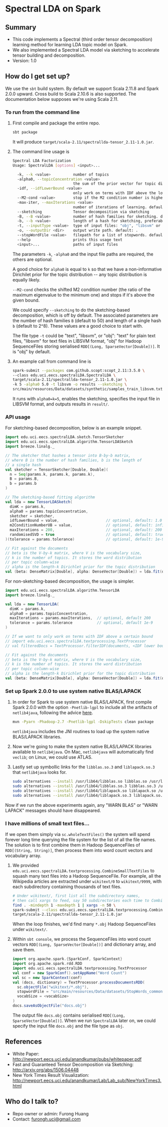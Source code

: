 # Spectral LDA on Spark

## Summary 
* This code implements a Spectral (third order tensor decomposition) learning method for learning LDA topic model on Spark.
* We also implemented a Spectral LDA model via sketching to accelerate tensor building and decomposition.
* Version: 1.0

## How do I get set up?
We use the `sbt` build system. By default we support Scala 2.11.8 and Spark 2.0.0 upward. Cross build to Scala 2.10.6 is also supported. The documentation below supposes we're using Scala 2.11.

### To run from the command line
1. First compile and package the entire repo.

    ```bash
    sbt package
    ```
    
    It will produce `target/scala-2.11/spectrallda-tensor_2.11-1.0.jar`.
    
2. The command line usage is 
    
    ```bash
    Spectral LDA Factorization
    Usage: SpectralLDA [options] <input>...
    
      -k, --k <value>          number of topics
      -alpha0, --topicConcentration <value>
                               the sum of the prior vector for topic distribution e.g. k for a non-informative prior.
      -idf, --idfLowerBound <value>
                               only work on terms with IDF above the lower bound. default: 1.0
      --M2-cond <value>        stop if the M2 condition number is higher than the given bound. default: 50.0
      -max-iter, --maxIterations <value>
                               number of iterations of learning. default: 200
      --sketching              Tensor decomposition via sketching
      -B, --B <value>          number of hash families for sketching. default: 50
      -b, --b <value>          length of a hash for sketching, preferably to be power of 2. default: 256
      -t, --inputType <value>  type of input files: "obj", "libsvm" or "text". "obj" for Hadoop SequenceFile of RDD[(Long, SparseVector[Double])]. default: obj
      -o, --outputDir <dir>    output write path. default: .
      --stopWordFile <value>   filepath for a list of stopwords. default: src/main/resources/Data/datasets/StopWords_common.txt
      --help                   prints this usage text
      <input>...               paths of input files    
    ```
    
    The parameters `-k`, `-alpha0` and the input file paths are required, the others are optional.
    
    A good choice for `alpha0` is equal to `k` so that we have a non-informative Dirichilet prior for the topic distribution -- any topic distribution is equally likely.
    
    `--M2-cond` checks the shifted M2 condition number (the ratio of the maximum eigenvalue to the minimum one) and stops if it's above the given bound.
    
    We could specify `--sketching` to do the sketching-based decomposition, which is off by default. The associated parameters are the number of hash families `B` (default to 50) and length of a single hash `b` (default to 2^8). These values are a good choice to start with.
    
    The file type `-t` could be "text", "libsvm", or "obj": "text" for plain text files, "libsvm" for text files in LIBSVM format, "obj" for Hadoop SequenceFiles storing serialised `RDD[(Long, SparseVector[Double])]`. It is "obj" by default.
    
3. An example call from command line is

    ```bash
    spark-submit --packages com.github.scopt:scopt_2.11:3.5.0 \
    --class edu.uci.eecs.spectralLDA.SpectralLDA \
    target/scala-2.11/spectrallda-tensor_2.11-1.0.jar \
    -k 5 -alpha0 5.0 -t libsvm -o results --sketching \
    src/main/resources/Data/datasets/synthetic/samples_train_libsvm.txt
    ```
    
    It runs with `alpha0=k=5`, enables the sketching, specifies the input file in LIBSVM format, and outputs results in `result/`.
    
### API usage
For sketching-based decomposition, below is an example snippet.

```scala
import edu.uci.eecs.spectralLDA.sketch.TensorSketcher
import edu.uci.eecs.spectralLDA.algorithm.TensorLDASketch
import breeze.linalg._

// The sketcher that hashes a tensor into B-by-b matrix,
// where B is the number of hash families, b is the length of
// a single hash
val sketcher = TensorSketcher[Double, Double](
  n = Seq(params.k, params.k, params.k),
  B = params.B,
  b = params.b
)

// The sketching-based fitting algorithm 
val lda = new TensorLDASketch(
  dimK = params.k,
  alpha0 = params.topicConcentration,
  sketcher = sketcher,
  idfLowerBound = value,                     // optional, default: 1.0
  m2ConditionNumberUB = value,               // optional, default: infinity
  maxIterations = 200,                       // optional, default: 200
  randomisedSVD = true                       // optional, default: true
)(tolerance = params.tolerance)              // optional, default: 1e-9

// Fit against the documents
// beta is the V-by-k matrix, where V is the vocabulary size, 
// k is the number of topics. It stores the word distribution 
// per topic column-wise
// alpha is the length-k Dirichlet prior for the topic distribution
val (beta: DenseMatrix[Double], alpha: DenseVector[Double]) = lda.fit(documents)
```

For non-sketching-based decomposition, the usage is simpler.

```scala
import edu.uci.eecs.spectralLDA.algorithm.TensorLDA
import breeze.linalg._

val lda = new TensorLDA(
  dimK = params.k,
  alpha0 = params.topicConcentration,
  maxIterations = params.maxIterations,  // optional, default 200
  tolerance = params.tolerance           // optional, default 1e-9
)

// If we want to only work on terms with IDF above a certain bound
// import edu.uci.eecs.spectralLDA.textprocessing.TextProcessor
// val filteredDocs = TextProcessor.filterIDF(documents, <IDF lower bound>)

// Fit against the documents
// beta is the V-by-k matrix, where V is the vocabulary size, 
// k is the number of topics. It stores the word distribution 
// per topic column-wise
// alpha is the length-k Dirichlet prior for the topic distribution
val (beta: DenseMatrix[Double], alpha: DenseVector[Double]) = lda.fit(documents)
```

### Set up Spark 2.0.0 to use system native BLAS/LAPACK

1. In order for Spark to use system native BLAS/LAPACK, first compile Spark 2.0.0 with the option `-Pnetlib-lgpl` to include all the artifacts of `netlib4java`, following the advice [here](http://apache-spark-user-list.1001560.n3.nabble.com/Mllib-native-netlib-java-OpenBLAS-td19662.html).

    ```bash
    mvn -Pyarn -Phadoop-2.7 -Pnetlib-lgpl -DskipTests clean package
    ```

    `netlib4java` includes the JNI routines to load up the system native BLAS/LAPACK libraries. 

2. Now we're going to make the system native BLAS/LAPACK libraries available to `netlib4java`. On Mac, `netlib4java` will automatically find `veclib`; on Linux, we could use ATLAS.

3. Lastly set up symbollic links for the `libblas.so.3` and `liblapack.so.3` that `netlib4java` looks for. 

    ```bash
    sudo alternatives --install /usr/lib64/libblas.so libblas.so /usr/lib64/atlas/libtatlas.so.3 1000
    sudo alternatives --install /usr/lib64/libblas.so.3 libblas.so.3 /usr/lib64/atlas/libtatlas.so.3 1000
    sudo alternatives --install /usr/lib64/liblapack.so liblapack.so /usr/lib64/atlas/libtatlas.so.3 1000
    sudo alternatives --install /usr/lib64/liblapack.so.3 liblapack.so.3 /usr/lib64/atlas/libtatlas.so.3 1000
    ```

Now if we run the above experiments again, any "WARN BLAS" or "WARN LAPACK" messages should have disappeared.

### I have millions of small text files...
If we open them simply via `sc.wholeTextFiles()` the system will spend forever long time querying the file system for the list of all the file names. The solution is to first combine them in Hadoop SequenceFiles of `RDD[(String, String)]`, then process them into word count vectors and vocabulary array.

1. We provided `edu.uci.eecs.spectralLDA.textprocessing.CombineSmallTextFiles` to squash many text files into a Hadoop SequenceFile. For example, all the Wikipedia articles are extracted under `wikitext/0` to `wikitext/9999`, with each subdirectory containing thousands of text files.

    ```bash
    # Under wikitext/, first list all the subdirectory names,
    # then call xargs to feed, say 50 subdirectories each time to CombineSmallTextFiles
    find . -mindepth 1 -maxdepth 1 | xargs -n 50 \
    spark-submit --class edu.uci.eecs.spectralLDA.textprocessing.CombineSmallTextFiles \
    target/scala-2.11/spectrallda-tensor_2.11-1.0.jar
    ```
    
    When the loop finishes, we'd find many `*.obj` Hadoop SequenceFiles under `wikitext/`.
    
2. Within `sbt console`, we process the SequenceFiles into word count vectors `RDD[(Long, SparseVector[Double])]` and dictionary array, and save them. 

    ```scala
    import org.apache.spark.{SparkConf, SparkContext}
    import org.apache.spark.rdd.RDD
    import edu.uci.eecs.spectralLDA.textprocessing.TextProcessor
    val conf = new SparkConf().setAppName("Word Count")
    val sc = new SparkContext(conf)
    val (docs, dictionary) = TextProcessor.processDocumentsRDD(
      sc.objectFile("wikitext/*.obj"),
      stopwordFile = "src/main/resources/Data/datasets/StopWords_common.txt",
      vocabSize = <vocabSize>
    )
    docs.saveAsObjectFile("docs.obj")
    ```
    
    The output file `docs.obj` contains serialised `RDD[(Long, SparseVector[Double])]`. When we run `SpectralLDA` later on, we could specify the input file `docs.obj` and the file type as `obj`.

    
## References
* White Paper: http://newport.eecs.uci.edu/anandkumar/pubs/whitepaper.pdf
* Fast and Guaranteed Tensor Decomposition via Sketching: http://arxiv.org/abs/1506.04448
* New York Times Result Visualization: http://newport.eecs.uci.edu/anandkumar/Lab/Lab_sub/NewYorkTimes3.html

## Who do I talk to?

* Repo owner or admin: Furong Huang 
* Contact: furongh.uci@gmail.com
